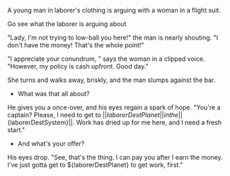A young man in laborer's clothing is arguing with a woman in a flight suit.

Go see what the laborer is arguing about

"Lady, I'm not trying to low-ball you here!" the man is nearly shouting. "I don't have the money! That's the whole point!"

"I appreciate your conundrum, " says the woman in a clipped voice. "However, my policy is cash upfront. Good day."

She turns and walks away, briskly, and the man slumps against the bar.

- What was that all about?

He gives you a once-over, and his eyes regain a spark of hope. "You're a captain? Please, I need to get to ||${laborerDestPlanet}|| in the ||${laborerDestSystem}||. Work has dried up for me here, and I need a fresh start."

- And what's your offer?

His eyes drop. "See, that's the thing. I can pay you after I earn the money. I've just gotta get to ${laborerDestPlanet} to get work, first."